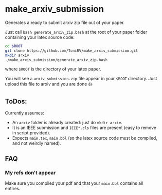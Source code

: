# make_arxiv_submission
Generates a ready to submit arxiv zip file out of your paper.

Just call `bash generate_arxiv_zip.bash` at the root of your paper folder containing your latex source code:

```bash
cd $ROOT
git clone https://github.com/ToniRV/make_arxiv_submission.git
mkdir arxiv
./make_arxiv_submission/generate_arxiv_zip.bash
```

where `$ROOT` is the directory of your latex paper.

You will see a `arxiv_submission.zip` file appear in your `$ROOT` directory.
Just upload this file to arxiv and you are done :+1:

## ToDos:

Currently assumes:
- An `arxiv` folder is already created: just do `mkdir arxiv`.
- It is an IEEE submission and `IEEE*.cls` files are present (easy to remove in script provided).
- Expects `main.tex`, `main.bbl` (so the latex source code must be compiled, and not weirdly named).

## FAQ

### My refs don't appear

Make sure you compiled your pdf and that your `main.bbl` contains all entries.
